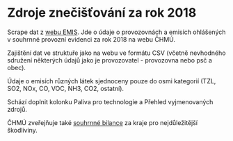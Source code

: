 
# Zdroje znečišťování za rok 2018

Scrape dat z [webu EMIS](http://portal.chmi.cz/files/portal/docs/uoco/web_generator/plants/index_CZ.html). Jde o údaje o provozovnách a emisích ohlášených v souhrnné provozní evidenci za rok 2018 na webu ČHMÚ.

Zajištění dat ve struktuře jako na webu ve formátu CSV (včetně nevhodného sdružení některých údajů jako je provozovatel - provozovna nebo psč a obec). 

Údaje o emisích různých látek sjednoceny pouze do osmi kategorií (TZL, SO2, NOx, CO, VOC, NH3, CO2, ostatní).

Schází doplnit kolonku Paliva pro technologie a Přehled vyjmenovaných zdrojů.

ČHMÚ zveřejňuje také [souhrnné bilance](http://pr-asu.chmi.cz:8080/EmisBilanceView/faces/viewBilance.xhtml) za kraje pro nejdůležitější škodliviny.
